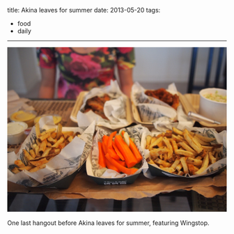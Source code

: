title: Akina leaves for summer
date: 2013-05-20
tags:
- food
- daily
---

![Wingstop wings and fries.](/images/wingstop.jpg)

One last hangout before Akina leaves for summer, featuring Wingstop.

